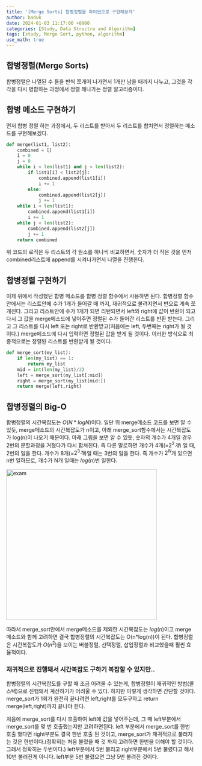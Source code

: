 ```yaml
---
title: '[Merge Sorts] 합병정렬을 파이썬으로 구현해보자'
author: baduk
date: 2024-01-03 11:17:00 +0900
categories: [Study, Data Structre and Algorithm]
tags: [study, Merge Sort, python, algorithm]
use_math: true
---
```

<script async src="https://pagead2.googlesyndication.com/pagead/js/adsbygoogle.js?client=ca-pub-2582023706445264"
     crossorigin="anonymous"></script>

## 합병정렬(Merge Sorts)
합병정렬은 나열된 수 들을 반씩 쪼개어 나가면서 1개만 남을 때까지 나누고, 그것을 각각을 다시 병합하는 과정에서 정렬 해나가는 정렬 알고리즘이다.

## 합병 메소드 구현하기
먼저 합병 정렬 하는 과정에서, 두 리스트를 받아서 두 리스트를 합치면서 정렬하는 메소드를 구현해보겠다.
```python
def merge(list1, list2):
    combined = []
    i = 0
    j = 0
    while i < len(list1) and j < len(list2):
        if list1[i] < list2[j]:
            combined.append(list1[i])
            i += 1
        else:
            combined.append(list2[j])
            j += 1
    while i < len(list1):
        combined.append(list1[i])
        i += 1
    while j < len(list2):
        combined.append(list2[j])
        j += 1
    return combined
```
위 코드의 로직은 두 리스트의 각 원소를 하나씩 비교하면서, 숫자가 더 작은 것을 먼저 combined리스트에 append를 시켜나가면서 나열을 진행한다.


## 합병정렬 구현하기
이제 위에서 작성했던 합병 메소드를 합병 정렬 함수에서 사용하면 된다. 합병정렬 함수 안에서는 리스트안에 수가 1개가 들어갈 때 까지, 재귀적으로 불려지면서 반으로 계속 쪼개진다. 그리고 리스트안에 수가 1개가 되면 리턴되면서 left와 right에 값이 반환이 되고 다시 그 값을 merge메소드에 넣어주면 정렬된 수가 들어간 리스트를 반환 받는다. 그리고 그 리스트를 다시 left 또는 right로 반환받고(처음에는 left, 두번째는 right가 될 것이다.) merge메소드에 다시 입력하면 정렬된 값을 받게 될 것이다. 이러한 방식으로 최종적으로는 정렬된 리스트를 반환받게 될 것이다.
```python
def merge_sort(my_list):
    if len(my_list) == 1:
        return my_list
    mid = int(len(my_list)/2)
    left = merge_sort(my_list[:mid])
    right = merge_sort(my_list[mid:])
    return merge(left,right)
```

## 합병정렬의 Big-O
합병정렬의 시간복잡도는 $O(N*logN)$이다.
일단 위 merge메소드 코드를 보면 알 수 있듯, merge메소드의 시간복잡도가 n이고, 아래 merge_sort함수에서는 시간복잡도가 log(n)이 나오기 때문이다. 아래 그림을 보면 알 수 있듯, 숫자의 개수가 4개일 경우 2번의 분할과정을 거쳤다가 다시 합쳐진다. 즉 다른 말로하면 개수가 4개(=$2^2개$) 일 때, 2번의 일을 한다. 개수가 8개(=$2^3개$)일 때는 3번의 일을 한다. 즉 개수가 $2^N$개 있으면 n번 일하므로, 개수가 N개 일때는 $log(n)$번 일한다. 

<img src = "https://lh3.googleusercontent.com/pw/ABLVV87bqaBwXKdbvgP3IpQdfw0Xufm0j8rmAYMQjxrkiv1UCz0lTKdZjeR17t4Lga5jjAjWhSlPVcY9E-QouWEaGdd7-H7U_8ZbpT7S5QNke3tNUEiE3wCDKFgXc2FPJp2FCccY2VFXs35jP02psF01qLU3=w2720-h942-s-no-gm?authuser=0" alt="exam" width="400" height="400">


따라서 merge_sort안에서 merge메소드를 제외한 시간복잡도는 $log(n)$이고 merge메소드와 함께 고려하면 결국 합병정렬의 시간복잡도는 O(n*log(n))이 된다. 합병정렬은 시간복잡도가 $O(n^2)$을 보이는 버블정렬, 선택정렬, 삽입정렬과 비교했을때 훨씬 효율적이다.

### 재귀적으로 진행돼서 시간복잡도 구하기 복잡할 수 있지만..
합병정렬의 시간복잡도를 구할 때 조금 어려울 수 있는게, 합병정렬이 재귀적인 방법(콜스택)으로 진행돼서 계산하기가 어려울 수 있다. 하지만 이렇게 생각하면 간단할 것이다. merge_sort가 1회가 완전히 끝나려면 left,right를 모두구하고 return merge(left,right)까지 끝나야 한다.

처음에 merge_sort를 다시 호출하여 left에 값을 넣어주는데, 그 때 left부분에서 merge_sort를 몇 번 호출했는지만 고려하면된다. left 부분에서 merge_sort를 한번 호출 했다면 right부분도 결국 한번 호출 된 것이고, merge_sort가 재귀적으로 불러지는 것은 한번이다.(정확히는 처음 불렀을 때 것 까지 고려하면 한번을 더해야 할 것이다. 그래서 정확히는 두번이다.) left부분에서 5번 불리고 right부분에서 5번 불렸다고 해서 10번 불러진게 아니다. left부분 5번 불렸으면 그냥 5번 불려진 것이다. 

<script async src="https://pagead2.googlesyndication.com/pagead/js/adsbygoogle.js?client=ca-pub-2582023706445264"
     crossorigin="anonymous"></script>